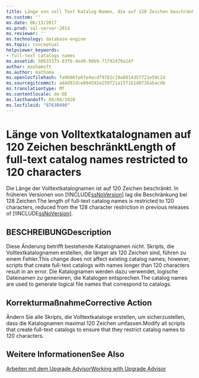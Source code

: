 ```yaml
---
title: Länge von voll Text Katalog-Namen, die auf 120 Zeichen beschränkt sind | Microsoft-Dokumentation
ms.custom: ''
ms.date: 06/13/2017
ms.prod: sql-server-2014
ms.reviewer: ''
ms.technology: database-engine
ms.topic: conceptual
helpviewer_keywords:
- full-text catalogs names
ms.assetid: 50633373-83f6-4ed9-99b9-71f92479a14f
author: mashamsft
ms.author: mathoma
ms.openlocfilehash: fa9b06fa6fe4acd79782c19a8814357721e59c24
ms.sourcegitcommit: ad4d92dce894592a259721a1571b1d8736abacdb
ms.translationtype: MT
ms.contentlocale: de-DE
ms.lasthandoff: 08/04/2020
ms.locfileid: "87630490"
---
```

# <a name="length-of-full-text-catalog-names-restricted-to-120-characters"></a><span data-ttu-id="0858f-102">Länge von Volltextkatalognamen auf 120 Zeichen beschränkt</span><span class="sxs-lookup"><span data-stu-id="0858f-102">Length of full-text catalog names restricted to 120 characters</span></span>
  <span data-ttu-id="0858f-103">Die Länge der Volltextkatalognamen ist auf 120 Zeichen beschränkt. In früheren Versionen von [!INCLUDE[ssNoVersion](../../includes/ssnoversion-md.md)] lag die Beschränkung bei 128 Zeichen.</span><span class="sxs-lookup"><span data-stu-id="0858f-103">The length of full-text catalog names is restricted to 120 characters, reduced from the 128 character restriction in previous releases of [!INCLUDE[ssNoVersion](../../includes/ssnoversion-md.md)].</span></span>  
  
## <a name="description"></a><span data-ttu-id="0858f-104">BESCHREIBUNG</span><span class="sxs-lookup"><span data-stu-id="0858f-104">Description</span></span>  
 <span data-ttu-id="0858f-105">Diese Änderung betrifft bestehende Katalognamen nicht. Skripts, die Volltextkatalognamen erstellen, die länger als 120 Zeichen sind, führen zu einem Fehler.</span><span class="sxs-lookup"><span data-stu-id="0858f-105">This change does not affect existing catalog names; however, scripts that create full-text catalogs with names longer than 120 characters result in an error.</span></span> <span data-ttu-id="0858f-106">Die Katalognamen werden dazu verwendet, logische Dateinamen zu generieren, die Katalogen entsprechen.</span><span class="sxs-lookup"><span data-stu-id="0858f-106">The catalog names are used to generate logical file names that correspond to catalogs.</span></span>  
  
## <a name="corrective-action"></a><span data-ttu-id="0858f-107">Korrekturmaßnahme</span><span class="sxs-lookup"><span data-stu-id="0858f-107">Corrective Action</span></span>  
 <span data-ttu-id="0858f-108">Ändern Sie alle Skripts, die Volltextkataloge erstellen, um sicherzustellen, dass die Katalognamen maximal 120 Zeichen umfassen.</span><span class="sxs-lookup"><span data-stu-id="0858f-108">Modify all scripts that create full-text catalogs to ensure that they restrict catalog names to 120 characters.</span></span>  
  
## <a name="see-also"></a><span data-ttu-id="0858f-109">Weitere Informationen</span><span class="sxs-lookup"><span data-stu-id="0858f-109">See Also</span></span>  
 [<span data-ttu-id="0858f-110">Arbeiten mit dem Upgrade Advisor</span><span class="sxs-lookup"><span data-stu-id="0858f-110">Working with Upgrade Advisor</span></span>](../../../2014/sql-server/install/working-with-upgrade-advisor.md)  
  
  
